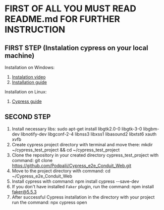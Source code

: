 
# FIRST OF ALL YOU MUST READ README.md FOR FURTHER INSTRUCTION

## FIRST STEP (Instalation cypress on your local machine)

Installation on Windows:

  1. [Instalation video](https://www.youtube.com/watch?v=F53rDUwiAbU)
  2. [Installation guide](https://docs.cypress.io/guides/getting-started/installing-cypress.html#Windows)

Installation on Linux:

   1. [Cypress guide](https://docs.cypress.io/guides/getting-started/installing-cypress.html#Linux)

## SECOND STEP

  1. Install necessary libs: sudo apt-get install libgtk2.0-0 libgtk-3-0 libgbm-dev libnotify-dev libgconf-2-4 libnss3 libxss1 libasound2 libxtst6 xauth xvfb
  2. Create cypress project directory with terminal and move there: mkdir ~/cypress_test_project && cd ~/cypress_test_project
  3. Clone the repository in your created directory cypress_test_project with command: git clone https://github.com/Podpalii/Cypress_e2e_Conduit_Web.git 
  4. Move to the project directory with command: cd ~/Cypress_e2e_Conduit_Web
  5. Install cypress with command: npm install cypress --save-dev
  6. If you don't have installed `Faker` plugin, run the command: npm install faker@5.5.3
  7. After successful Cypress installation in the directory with your project run the command: npx cypress open
